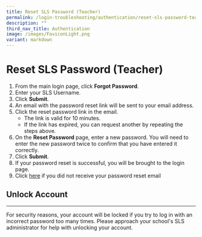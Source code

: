 ```yaml
---
title: Reset SLS Password (Teacher)
permalink: /login-troubleshooting/authentication/reset-sls-password-teacher/
description: ""
third_nav_title: Authentication
image: /images/FaviconLight.png
variant: markdown
---
```

<h1 id="reset-sls-password-teacher">Reset SLS Password (Teacher)</h1>
<ol>
<li>From the main login page, click <strong>Forgot Password</strong>.</li>
<li>Enter your SLS Username.</li>
<li>Click <strong>Submit</strong>.</li>
<li>An email with the password reset link will be sent to your email address.</li>
<li>Click the reset password link in the email.<ul>
<li>The link is valid for 10 minutes.</li>
<li>If the link has expired, you can request another by repeating the steps above.</li>
</ul>
</li>
<li>On the <strong>Reset Password</strong> page, enter a new password. You will need to enter the new password twice to confirm that you have entered it correctly.
</li><li>Click <strong>Submit</strong>.</li>
<li>If your password reset is successful, you will be brought to the login page.</li>
<li>Click <a target="_blank" href="/login-troubleshooting/authentication/sls-password-reset-email/">here</a> if you did not receive your password reset email</li>
</ol>
<h2 id="-unlock-account-">Unlock Account</h2>
<hr>
<p>For security reasons, your account will be locked if you try to log in with an incorrect password too many times. Please approach your school's SLS administrator for help with unlocking your account.</p>